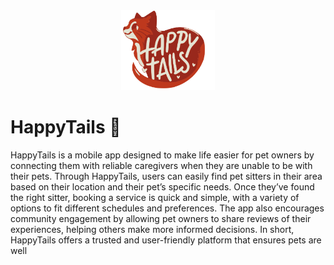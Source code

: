 <div style="text-align: center;">
  <img src="Logo/logo.svg" alt="HappyTails Logo" width="150"/>
</div>

# HappyTails 🐾

HappyTails is a mobile app designed to make life easier for pet owners by connecting them with reliable caregivers when they are unable to be with their pets. Through HappyTails, users can easily find pet sitters in their area based on their location and their pet’s specific needs. Once they’ve found the right sitter, booking a service is quick and simple, with a variety of options to fit different schedules and preferences. The app also encourages community engagement by allowing pet owners to share reviews of their experiences, helping others make more informed decisions. In short, HappyTails offers a trusted and user-friendly platform that ensures pets are well 
